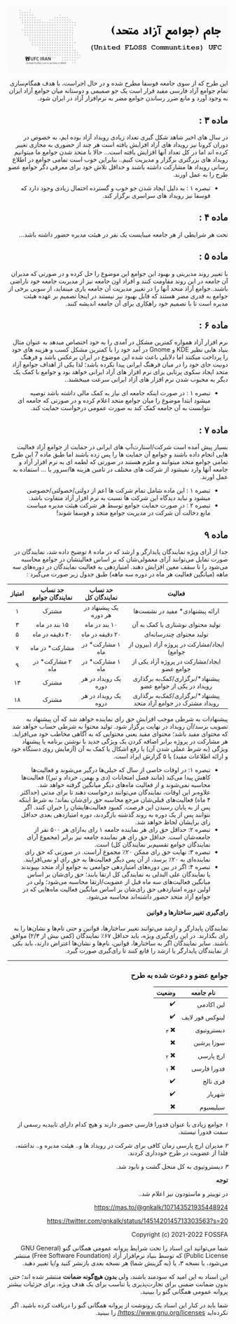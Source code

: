 <div dir="rtl">

![banner](banner.jpg)


این طرح که از سوی جامعه فوسفا مطرح شده و در حال اجراست، با هدف همگام‌سازی تمام
جوامع آزاد فارسی مفید قرار است یک جو صمیمی و دوستانه میان جوامع آزاد ایران به
وجود آورد و مانع ضرر رساندن جوامع مضر به نرم‌افزار آزاد در ایران شود.

## ماده ۳ :
در سال های اخیر شاهد شکل گیری تعداد زیادی رویداد آزاد بوده ایم، به خصوص در دوران کرونا نیز رویداد های آزاد افزایش یافته است هر چند از حضوری به مجازی تغییر کرده اند اما در کل تعداد آنها افزایش یافته است... حالا با متحد شدن جوامع ما میتوانیم رویداد های بزرگتری برگزار و مدیریت کنیم.. بنابراین خوب است تمامی جوامع در اطلاع رسانی رویداد ها مشارکت داشته باشند و حداقل تلاش خود برای معرفی دگر جوامع عضو طرح را به عمل اورند.

- تبصره ۱ : به دلیل ایجاد شدن جو خوب و گسترده احتمال زیادی وجود دارد که فوسفا نیز رویداد های سراسری برگزار کند.


## ماده ۴ :
تحت هر شرایطی از هر جامعه میبایست یک نفر در هیئت مدیره حضور داشته باشد...


## ماده ۵ :
با تغییر روند مدیریتی و بهبود این جوامع این موضوع را حل کرده و در صورتی که مدیران آن جامعه در این روند مقاومت کنند و افراد اون جامعه نیز از مدیریت جامعه خود ناراضی باشند..جوامع آزاد متحد آنها را در تغییر مدیریت آن جامعه یاری مینماید، از سویی برخی از جوامع به قدری مضر هستند که قابل بهبود نیز نیستند در اینجا تصمیم بر عهده هیئت مدیره است تا با تصمیم خود راهکاری برای آن جامعه اندیشه کنند.


## ماده ۶ :
نرم افزار آزاد همواره کمترین مشکل در آمدی را به خود اختصاص میدهد به عنوان مثال بنیاد هایی نظیر KDE و Gnome در آمد خود را با کمترین مشکل کسب و هزینه های خود را پرداخت میکنند اما دلایلی باعث شده این موضوع در ایران برعکس باشد و فرهنگ دونیت جای خود را در میان فرهنگ ایرانی پیدا نکرده باشد؛ لذا یکی از اهداف جوامع آزاد متحد ایجاد سکوی پرتابی برای نرم افزار های آزاد ایرانی خواهد بود و جوامع با کمک یک دیگر به محبوب شدن نرم افزار های آزاد ایرانی سرعت میبخشند..

- تبصره ۱ : در صورت اینکه جامعه ای نیاز به کمک مالی داشته باشد توصیه میشود ابتدا موضوع را میان جوامع متحد اعلام کرده و در صورتی که جامعه ای نتوانست به آن جامعه کمک کند به صورت عمومی درخواست حمایت کند.


## ماده ۷ :
بسیار پیش آمده است شرکت/استارت‌آپ های ایرانی در حمایت از جوامع آزاد فعالیت هایی انجام داده باشند و جوامع آن حمایت ها را پس زده باشند اما طبق ماده 7 این طرح تمامی جوامع متحد میتوانند و ملزم هستند در صورتی که لطمه ای به نرم افزار آزاد و جامعه آنها وارد نمیشود از شرکت های مختلف در تامین هزینه ها/سرور یا ... استفاده به عمل اورند.

- تبصره ۱ : این ماده شامل تمام شرکت ها اعم از دولتی/خصولتی/خصوصی میشود و نباید دیدگاه این شرکت ها نسبت به نرم افزار آزاد متفاوت باشد.
- تبصره ۲ : در صورت حمایت جوامع توسط هر شرکت هیئت مدیره میباست مانع دخالت آن شرکت در مدیریت جوامع متحد و فوسفا شوند!

## ماده ۹
جدا از آرای ویژه نمایندگان پایدارگر و ارشد که در ماده ۸ توضیح داده شد، نمایندگان در صورت تمایل می‌توانند آرای معمولی‌شان که بر اساس فعالیتشان در جوامع محاسبه می‌شود را تا سقف معین افزایش دهند. امتیازدهی به فعالیت نمایندگان در دوره‌های سه ماهه (میانگین فعالیت هر ماه در دوره سه ماهه) طبق جدول زیر صورت می‌گیرد :

|                             فعالیت                             |  حد نساب نمایندگان کل | حد نساب نمایندگان جوامع | امتیاز |
|:--------------------------------------------------------------:|:---------------------:|:-----------------------:|:------:|
|                 ارائه پیشنهادی* مفید در نشست‌ها                 | یک پیشنهاد در هر دوره |          مشترک          |   ۱    |
|               تولید محتوای نوشتاری یا کمک به آن                |     ۱۰ بند در ماه     |      ۱۵ بند در ماه      |   ۳    |
|                    تولید محتوای چندرسانه‌ای                     |    ۲۰ دقیقه در ماه    |     ۴۰ دقیقه در ماه     |   ۵    |
|          ایجاد/مشارکت در پروژه آزاد (بیرون از جوامع)           |    ۱ مشارکت* در ماه   |      مشارکت* در ماه     |   ۷    |
|          ایجاد/مشارکت در پروژه آزاد یکی از جوامع عضو           |    ۱ مشارکت* در ماه   |     ۲ مشارکت* در ماه    |   ۹    |
|   پیشنهاد*/برگزاری/کمک‌به برگذاری رویداد در یکی از جوامع عضو    |  یک رویداد در هر دوره |          مشترک          |   ۱۳   |
| پیشنهاد*/برگزاری/کمک‌به برگذاری رویداد مشترک در جوامع آزاد متحد |  یک رویداد در هر دروه |          مشترک          |   ۱۸   |

پیشنهادات به شرطی موجب افزایش حق رای نماینده خواهد شد که آن پیشنهاد به تصویب برسد/آن رویداد در نهایت برگزار شود.
تولید محتوا به شرطی حساب خواهد شد که محتوای مفید باشد؛ محتوای مفید یعنی محتوایی که به آگاهی مخاطب خود می‌افزاید.
هر مشارکت در پروژه برابر اضافه کردن یک ویژگی جدید با نوشتن برنامه یا پیشنهاد ویژگی (به شرط عملی شدن آن) یا رفع اشکال یا کمک به آن (آزمایش روی دستگاه خود و ارائه اطلاعات مفید) یا ۵ گزارش ایراد است.

- تبصره ۱: در اوقات خاصی از سال که خیلی‌ها درگیر می‌شوند و فعالیت‌ها کاهش پیدا می‌کند (مانند فصل امتحانات (دی و بهمن، خرداد و تیر)) فعالیت‌ها محاسبه نمی‌شوند و از فعالیت ماه‌های دیگر میانگین گرفته خواهد شد. علاوه‌بر این اوقات، نمایندگان می‌توانند درخواست دهند تا برای مدتی (حداکثر ۴ ماه) فعالیت‌های قبلی‌شان مرجع محاسبه حق رای‌شان بماند؛ به شرط اینکه پس از به پایان رسیدن این فرصت، کمبود فعالیت‌هایشان را جبران کنند. اگر نتوانند پس از یک دوره به روند گذشته بازگردند، دوره امتیازدهی بعدی حداقل رای برایشان لحاظ خواهد شد.
- تبصره ۲: حداقل حق رای هر نماینده جامعه ۱ رای به‌ازای هر ۵۰۰ نفر از جامعه‌شان است. حداقل حق رای هر نماینده جامعه نیز برابر (مجموع آرای نمایندگان جوامع تقسیم‌بر نمایندگان کل) است.
- تبصره ۳: نهایت حق رای ممکن ۲۰٪ مجموع آراست. در صورتی که حق رای نماینده‌ای به ۲۰٪ برسد، از آن پس دیگر فعالیت‌ها به حق رای او نمی‌افزایند.
- تبصره ۴: اگر در بین دوره‌های امتیازدهی جوامعی به جوامع آزاد متحد بپیوندند یا نمایندگان علی البدلی به نمایندگی کل ارتقا یابند؛ حق رای‌شان بر اساس میانگین فعالیت‌های سه ماه قبل از عضویت/ارتقا محاسبه می‌شود؛ ولی در اولین دوره امتیازدهی حق رای‌شان بر اساس میانگین فعالیت ماه‌هایی که در جوامع آزاد متحد حضور داشته‌اند محاسبه می‌شود.

#### رای‌گیری تغییر ساختارها و قوانین
نمایندگان پایدارگر و ارشد می‌توانند تغییر ساختارها، قوانین و حتی نام‌ها و نشان‌ها را به رای بگذارند. در این رای‌گیری ویژه، باید حداقل ۶۷٪ نمایندگان (کمی بیش از ۲/۳) موافق باشند. سایر نمایندگان اگر به ساختارها، قوانین، نام‌ها و نشان‌ها اعتراض دارند، باید یکی از نمایندگان پایدارگر یا ارشد را قانع کنند تا رای‌گیری صورت گیرد.

---

### جوامع عضو و دعوت شده به طرح
  
| نام جامعه | وضعیت |
|---|---|
| لین اکادمی | ✔️ |
| لینوکس فور لایف | ✔️ |
| دیسترو‌تیوی | ✖️ <sub>۳</sub> |
| سوزا پرشین | ✖️ |
| ارچ پارسی | ✖️ <sub>۲</sub> | 
| فدورا فارسی | ✖️ <sub>۱</sub> |
| فری نالج | ✔️ |
| شهریار | ✔️ |
| سیلیسیوم | ✖️ |
  
*۱* جوامع زیادی با عنوان فدورا فارسی حضور دارند و هیچ کدام دارای تاییدیه رسمی از سمت فدورا نیستند.
  
*۲* مدیران ارچ پارسی زمان کافی برای شرکت در رویداد ها و.. هیئت مدیره و.. نداشته، فلذا از عضویت در طرح خودداری کردند.
  
*۳* دیسترو‌تیوی به کل منحل گشت و نابود شد.

**توجه**
  
در توییتر و ماستودون نیز اعلام شد..
  
https://mas.to/@gnkalk/107143521935448924

https://twitter.com/gnkalk/status/1451420145713303563?s=20

Copyright (c) 2021-2022 FOSSFA

شما می‌توانید این اسناد را تحت شرایط پروانه عمومی همگانی
گنو (GNU General Public License) که توسط بنیاد نرم‌افزار
آزاد (Free Software Foundation) منتشر می‌شود، یا نسخه ۳، یا (به گزینش شما) هر
نسخه بعدی بازنشر کنید و/یا تغییر دهید.

این اسناد به این امید که سودمند باشند، ولی **بدون هیچ‌گونه ضمانت** منتشر
شده اند؛ حتی بدون ضمانت ضمنی برای تجارت‌پذیری یا تناسب برای یک هدف ویژه.
برای جزئیات بیشتر پروانه عمومی همگانی گنو را ببینید.

شما باید در کنار این اسناد یک رونوشت از پروانه همگانی گنو را دریافت کرده
باشید. اگر نکرده‌اید https://www.gnu.org/licenses/ را ببینید.
</div>
